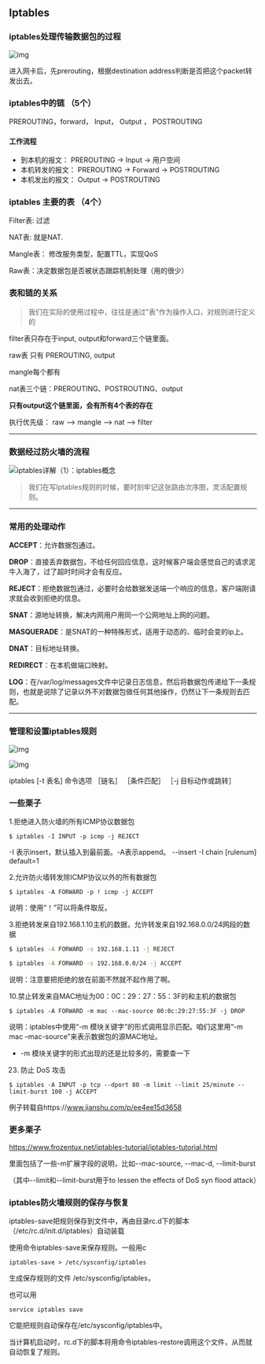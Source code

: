 ## Iptables

### iptables处理传输数据包的过程

![img](https://upload-images.jianshu.io/upload_images/7775566-d1ad7de240451282.png?imageMogr2/auto-orient/strip|imageView2/2/w/729/format/webp)



进入网卡后，先prerouting，根据destination address判断是否把这个packet转发出去。



### iptables中的链 （5个）

PREROUTING，forward， Input，  Output ， POSTROUTING

#### 工作流程

- 到本机的报文： PREROUTING -> Input -> 用户空间
- 本机转发的报文： PREROUTING -> Forward -> POSTROUTING
- 本机发出的报文： Output -> POSTROUTING

### iptables 主要的表 （4个）

Filter表: 过滤

NAT表: 就是NAT.

Mangle表： 修改服务类型，配置TTL，实现QoS

Raw表：决定数据包是否被状态跟踪机制处理（用的很少）

### 表和链的关系

> 我们在实际的使用过程中，往往是通过"表"作为操作入口，对规则进行定义的

filter表只存在于input, output和forward三个链里面。

raw表 只有 PREROUTING, output

mangle每个都有

nat表三个链：PREROUTING、POSTROUTING、output

**只有output这个链里面，会有所有4个表的存在**

执行优先级： raw --> mangle --> nat --> filter

------

### 数据经过防火墙的流程

![iptables详解（1）：iptables概念](http://www.zsythink.net/wp-content/uploads/2017/02/021217_0051_6.png)

> 我们在写Iptables规则的时候，要时刻牢记这张路由次序图，灵活配置规则。

------

### 常用的处理动作

**ACCEPT**：允许数据包通过。

**DROP**：直接丢弃数据包，不给任何回应信息，这时候客户端会感觉自己的请求泥牛入海了，过了超时时间才会有反应。

**REJECT**：拒绝数据包通过，必要时会给数据发送端一个响应的信息，客户端刚请求就会收到拒绝的信息。

**SNAT**：源地址转换，解决内网用户用同一个公网地址上网的问题。

**MASQUERADE**：是SNAT的一种特殊形式，适用于动态的、临时会变的ip上。

**DNAT**：目标地址转换。

**REDIRECT**：在本机做端口映射。

**LOG**：在/var/log/messages文件中记录日志信息，然后将数据包传递给下一条规则，也就是说除了记录以外不对数据包做任何其他操作，仍然让下一条规则去匹配。

------

### 管理和设置iptables规则

![img](https://upload-images.jianshu.io/upload_images/7775566-fb35d0a138063159.jpg?imageMogr2/auto-orient/strip|imageView2/2/w/690/format/webp)

![img](https://upload-images.jianshu.io/upload_images/7775566-736f5a5882a69420.jpg?imageMogr2/auto-orient/strip|imageView2/2/w/690/format/webp)

iptables [-t 表名] 命令选项 ［链名］ ［条件匹配］ ［-j 目标动作或跳转］


### 一些栗子

1.拒绝进入防火墙的所有ICMP协议数据包

```shell
$ iptables -I INPUT -p icmp -j REJECT
```

-I 表示insert，默认插入到最前面。-A表示append。
--insert -I chain [rulenum] default=1 

2.允许防火墙转发除ICMP协议以外的所有数据包

```shell
$ iptables -A FORWARD -p ! icmp -j ACCEPT
```

说明：使用“！”可以将条件取反。

3.拒绝转发来自192.168.1.10主机的数据，允许转发来自192.168.0.0/24网段的数据

```sh
$ iptables -A FORWARD -s 192.168.1.11 -j REJECT

$ iptables -A FORWARD -s 192.168.0.0/24 -j ACCEPT
```

说明：注意要把拒绝的放在前面不然就不起作用了啊。

10.禁止转发来自MAC地址为00：0C：29：27：55：3F的和主机的数据包

```shell
$ iptables -A FORWARD -m mac --mac-source 00:0c:29:27:55:3F -j DROP
```

说明：iptables中使用“-m 模块关键字”的形式调用显示匹配。咱们这里用“-m mac –mac-source”来表示数据包的源MAC地址。

- -m 模块关键字的形式出现的还是比较多的，需要查一下

23. 防止 DoS 攻击

```shell
$ iptables -A INPUT -p tcp --dport 80 -m limit --limit 25/minute --limit-burst 100 -j ACCEPT
```

例子转载自https://www.jianshu.com/p/ee4ee15d3658

### 更多栗子

https://www.frozentux.net/iptables-tutorial/iptables-tutorial.html

里面包括了一些-m扩展字段的说明，比如--mac-source, --mac-d, --limit-burst

（其中--limit和--limit-burst用于to lessen the effects of DoS syn flood attack）

### iptables防火墙规则的保存与恢复

iptables-save把规则保存到文件中，再由目录rc.d下的脚本（/etc/rc.d/init.d/iptables）自动装载

使用命令iptables-save来保存规则。一般用c

```
iptables-save > /etc/sysconfig/iptables
```

生成保存规则的文件 /etc/sysconfig/iptables，

也可以用

```
service iptables save
```

它能把规则自动保存在/etc/sysconfig/iptables中。

当计算机启动时，rc.d下的脚本将用命令iptables-restore调用这个文件，从而就自动恢复了规则。




